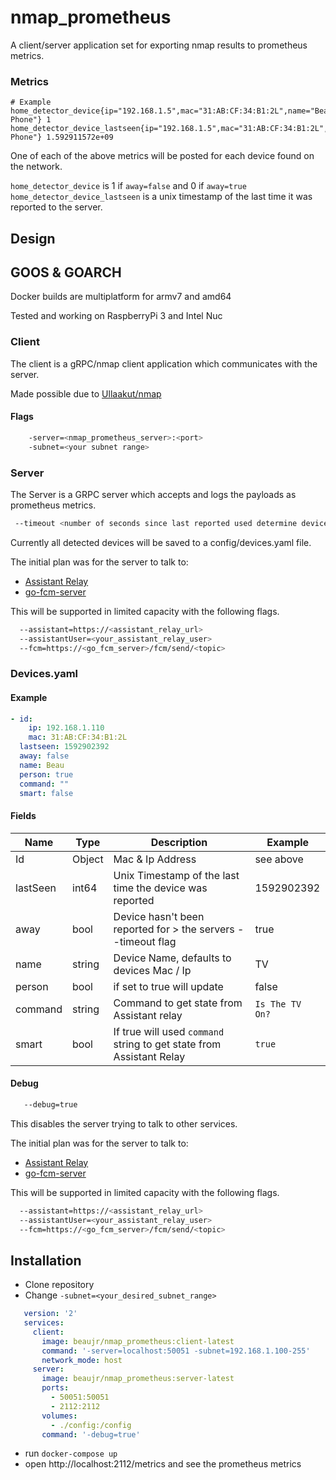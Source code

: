 # nmap_prometheus

A client/server application set for exporting nmap results to prometheus metrics.

### Metrics
```
# Example
home_detector_device{ip="192.168.1.5",mac="31:AB:CF:34:B1:2L",name="Beaus Phone"} 1
home_detector_device_lastseen{ip="192.168.1.5",mac="31:AB:CF:34:B1:2L",name="Beaus Phone"} 1.592911572e+09
```
One of each of the above metrics will be posted for each device found on the network.

```home_detector_device```  is 1 if ``away=false`` and 0 if ``away=true``
```home_detector_device_lastseen``` is a unix timestamp of the last time it was reported to the server.


## Design
## GOOS & GOARCH
Docker builds are multiplatform for armv7 and amd64

Tested and working on RaspberryPi 3 and Intel Nuc

### Client
The client is a gRPC/nmap client application which communicates with the server.

Made possible due to [Ullaakut/nmap](github.com/Ullaakut/nmap)
#### Flags
```bash
    -server=<nmap_prometheus_server>:<port>
    -subnet=<your subnet range>
```

### Server
The Server is a GRPC server which accepts and logs the payloads as prometheus metrics.
```bash
 --timeout <number of seconds since last reported used determine device away>
```


Currently all detected devices will be saved to a config/devices.yaml file.

The initial plan was for the server to talk to:
 - [Assistant Relay](https://greghesp.github.io/assistant-relay/docs/introduction/)
 - [go-fcm-server](https://github.com/Beaujr/go-fcm-server)

This will be supported in limited capacity with the following flags.
```bash
  --assistant=https://<assistant_relay_url>
  --assistantUser=<your_assistant_relay_user>
  --fcm=https://<go_fcm_server>/fcm/send/<topic>
```
### Devices.yaml
#### Example
```yaml
- id:
    ip: 192.168.1.110
    mac: 31:AB:CF:34:B1:2L
  lastseen: 1592902392
  away: false
  name: Beau
  person: true
  command: ""
  smart: false
```

#### Fields
| Name | Type | Description | Example |
|---|---|---|---|
|Id   | Object  | Mac & Ip Address| see above |
| lastSeen  | int64  | Unix Timestamp of the last time the device was reported | 1592902392 |
|  away | bool  | Device hasn't been reported for > the servers --timeout flag| true |
| name  | string  | Device Name, defaults to devices Mac / Ip | TV |
| person  |  bool | if set to true will update | false |
| command  | string  | Command to get state from Assistant relay | ```Is The TV On?``` |
| smart  |  bool | If true will used ```command``` string to get state from Assistant Relay | ```true``` |

#### Debug
```bash
   --debug=true
```
This disables the server trying to talk to other services.

The initial plan was for the server to talk to:
 - [Assistant Relay](https://greghesp.github.io/assistant-relay/docs/introduction/)
 - [go-fcm-server](https://github.com/Beaujr/go-fcm-server)

This will be supported in limited capacity with the following flags.
```bash
  --assistant=https://<assistant_relay_url>
  --assistantUser=<your_assistant_relay_user>
  --fcm=https://<go_fcm_server>/fcm/send/<topic>
```

## Installation

- Clone repository
- Change ```-subnet=<your_desired_subnet_range>```
```yaml
   version: '2'
   services:
     client:
       image: beaujr/nmap_prometheus:client-latest
       command: '-server=localhost:50051 -subnet=192.168.1.100-255'
       network_mode: host
     server:
       image: beaujr/nmap_prometheus:server-latest
       ports:
         - 50051:50051
         - 2112:2112
       volumes:
         - ./config:/config
       command: '-debug=true'
```

- run `docker-compose up`
- open http://localhost:2112/metrics and see the prometheus metrics
